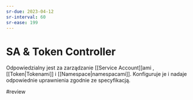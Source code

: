 ```yaml
---
sr-due: 2023-04-12
sr-interval: 60
sr-ease: 199
---
```


# SA & Token Controller
Odpowiedzialny jest za zarządzanie [[Service Account]]ami , [[Token|Tokenami]] i [[Namespace|namespacami]]. Konfiguruje je i nadaje odpowiednie uprawnienia zgodnie ze specyfikacją.

#review 